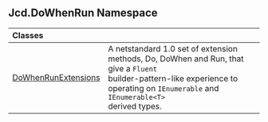 ## Jcd.DoWhenRun Namespace

| Classes | |
| :--- | :--- |
| [DoWhenRunExtensions](Jcd_DoWhenRun_DoWhenRunExtensions.md 'Jcd.DoWhenRun.DoWhenRunExtensions') | A netstandard 1.0 set of extension methods, Do, DoWhen and Run, that give a `Fluent`<br/>builder-pattern-like experience to operating on `IEnumerable` and `IEnumerable<T>` <br/>derived types.<br/> |
